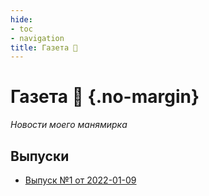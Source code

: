 ```yaml
---
hide: 
- toc
- navigation
title: Газета 📰
---
```


# Газета 📰 {.no-margin}

_Новости моего манямирка_  

## Выпуски

- [Выпуск №1 от 2022-01-09](./1/index.md)